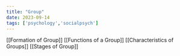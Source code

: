 ```yaml
---
title: "Group"
date: 2023-09-14
tags: ['psychology','socialpsych']
---
```


[[Formation of Group]]
[[Functions of a Group]]
[[Characteristics of Groups]]
[[Stages of Group]]

